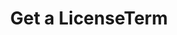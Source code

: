 ---
title: Get a LicenseTerm
excerpt: Retrieve a LicenseTerm
api:
  file: swagger.yaml
  operationId: get_api-v2-licenses-terms-licensetermid
hidden: false
---